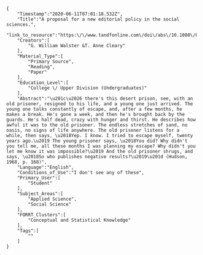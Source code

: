 
    {
        "Timestamp":"2020-06-11T07:01:18.532Z",
        "Title":"A proposal for a new editorial policy in the social sciences.",
        "link_to_resource":"https:\/\/www.tandfonline.com\/doi\/abs\/10.1080\/00031305.1970.10478884",
        "Creators":[
            "G. William Walster &T. Anne Cleary"
        ],
        "Material_Type":[
            "Primary Source",
            "Reading",
            "Paper"
        ],
        "Education_Level":[
            "College \/ Upper Division (Undergraduates)"
        ],
        "Abstract":"\u201c\u2026 there's this desert prison, see, with an old prisoner, resigned to his life, and a young one just arrived. The young one talks constantly of escape, and, after a few months, he makes a break. He's gone a week, and then he's brought back by the guards. He's half dead, crazy with hunger and thirst. He describes how awful it was to the old prisoner. The endless stretches of sand, no oasis, no signs of life anywhere. The old prisoner listens for a while, then says, \u2018Yep. I know. I tried to escape myself, twenty years ago.\u2019 The young prisoner says, \u2018You did? Why didn't you tell me, all these months I was planning my escape? Why didn't you let me know it was impossible?\u2019 And the old prisoner shrugs, and says, \u2018So who publishes negative results?\u2019\u201d (Hudson, 1968, p. 168)",
        "Language":"English",
        "Conditions_of_Use":"I don't see any of these",
        "Primary_User":[
            "Student"
        ],
        "Subject_Areas":[
            "Applied Science",
            "Social Science"
        ],
        "FORRT_Clusters":[
            "Conceptual and Statistical Knowledge"
        ],
        "Tags":[
            ""
        ]
    }
